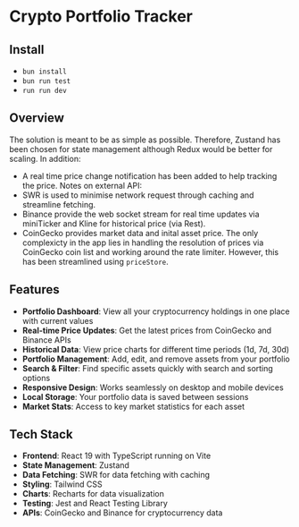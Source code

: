 # Crypto Portfolio Tracker

## Install
- `bun install`
- `bun run test`
- `run run dev`

## Overview

The solution is meant to be as simple as possible. Therefore, Zustand has been chosen for state management although Redux would be better for scaling.
In addition:
- A real time price change notification has been added to help tracking the price. 
Notes on external API:
- SWR is used to minimise network request through caching and streamline fetching.
- Binance provide the web socket stream for real time updates via miniTicker and Kline for historical price (via Rest).
- CoinGecko provides market data and inital asset price. The only complexicty in the app lies in handling the resolution of prices via CoinGecko coin list and working around the rate limiter. However, this has been streamlined using `priceStore`.

## Features

- **Portfolio Dashboard**: View all your cryptocurrency holdings in one place with current values
- **Real-time Price Updates**: Get the latest prices from CoinGecko and Binance APIs
- **Historical Data**: View price charts for different time periods (1d, 7d, 30d)
- **Portfolio Management**: Add, edit, and remove assets from your portfolio
- **Search & Filter**: Find specific assets quickly with search and sorting options
- **Responsive Design**: Works seamlessly on desktop and mobile devices
- **Local Storage**: Your portfolio data is saved between sessions
- **Market Stats**: Access to key market statistics for each asset

## Tech Stack

- **Frontend**: React 19 with TypeScript running on Vite
- **State Management**: Zustand
- **Data Fetching**: SWR for data fetching with caching
- **Styling**: Tailwind CSS
- **Charts**: Recharts for data visualization
- **Testing**: Jest and React Testing Library
- **APIs**: CoinGecko and Binance for cryptocurrency data